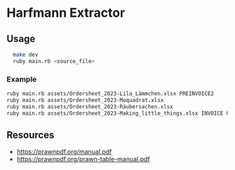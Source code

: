 # Harfmann Extractor

## Usage

```bash
  make dev
  ruby main.rb <source_file>
```

### Example

```bash
ruby main.rb assets/Ordersheet_2023-Lila_Lämmchen.xlsx PREINVOICE2
ruby main.rb assets/Ordersheet_2023-Moquadrat.xlsx
ruby main.rb assets/Ordersheet_2023-Räubersachen.xlsx
ruby main.rb assets/Ordersheet_2023-Making_little_things.xlsx INVOICE 0
```

## Resources

* https://prawnpdf.org/manual.pdf
* https://prawnpdf.org/prawn-table-manual.pdf
